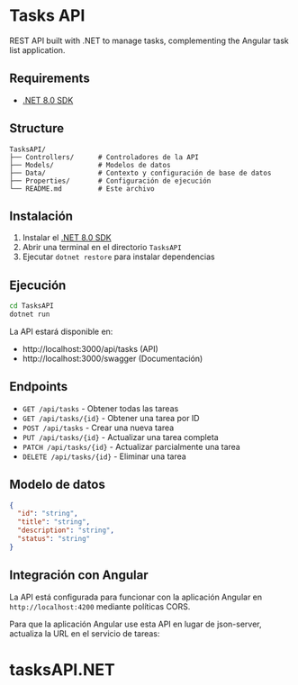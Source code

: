 # Tasks API

REST API built with .NET to manage tasks, complementing the Angular task list application.

## Requirements

- [.NET 8.0 SDK](https://dotnet.microsoft.com/download/dotnet/8.0)

## Structure

```
TasksAPI/
├── Controllers/      # Controladores de la API
├── Models/           # Modelos de datos
├── Data/             # Contexto y configuración de base de datos
├── Properties/       # Configuración de ejecución
└── README.md         # Este archivo
```

## Instalación

1. Instalar el [.NET 8.0 SDK](https://dotnet.microsoft.com/download/dotnet/8.0)
2. Abrir una terminal en el directorio `TasksAPI`
3. Ejecutar `dotnet restore` para instalar dependencias

## Ejecución

```bash
cd TasksAPI
dotnet run
```

La API estará disponible en:
- http://localhost:3000/api/tasks (API)
- http://localhost:3000/swagger (Documentación)

## Endpoints

- `GET /api/tasks` - Obtener todas las tareas
- `GET /api/tasks/{id}` - Obtener una tarea por ID
- `POST /api/tasks` - Crear una nueva tarea
- `PUT /api/tasks/{id}` - Actualizar una tarea completa
- `PATCH /api/tasks/{id}` - Actualizar parcialmente una tarea
- `DELETE /api/tasks/{id}` - Eliminar una tarea

## Modelo de datos

```json
{
  "id": "string",
  "title": "string",
  "description": "string",
  "status": "string"
}
```

## Integración con Angular

La API está configurada para funcionar con la aplicación Angular en `http://localhost:4200` mediante políticas CORS.

Para que la aplicación Angular use esta API en lugar de json-server, actualiza la URL en el servicio de tareas: 
# tasksAPI.NET
